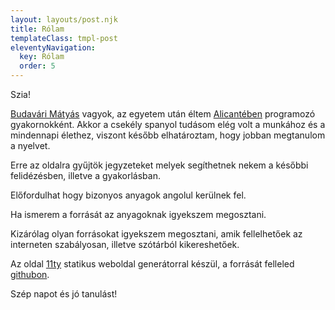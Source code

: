 ```yaml
---
layout: layouts/post.njk
title: Rólam
templateClass: tmpl-post
eleventyNavigation:
  key: Rólam
  order: 5
---
```


Szia!

[Budavári Mátyás](https://budavariam.github.io/?utm_source=learning-spanish-blog&utm_medium=referral&utm_campaign=learning-spanish) vagyok, az egyetem után éltem [Alicantében](https://en.wikipedia.org/wiki/Alicante) programozó gyakornokként. Akkor a csekély spanyol tudásom elég volt a munkához és a mindennapi élethez, viszont később elhatároztam, hogy jobban megtanulom a nyelvet.

Erre az oldalra gyűjtök jegyzeteket melyek segíthetnek nekem a későbbi felidézésben, illetve a gyakorlásban.

Előfordulhat hogy bizonyos anyagok angolul kerülnek fel.

Ha ismerem a forrását az anyagoknak igyekszem megosztani.

Kizárólag olyan forrásokat igyekszem megosztani, amik fellelhetőek az interneten szabályosan, illetve szótárból kikereshetőek.

Az oldal [11ty](https://www.11ty.dev/) statikus weboldal generátorral készül, a forrását felleled [githubon](https://github.com/budavariam/learning-spanish).

Szép napot és jó tanulást!
